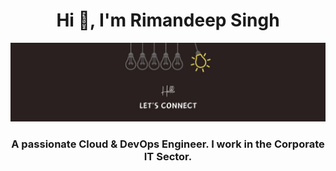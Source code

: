 <h1 align="center">Hi 👋, I'm Rimandeep Singh</h1>
<div align="center"><img src="https://github.com/rimansingh/rimansingh/blob/main/1709939786864.jpeg"></div>
<h3 align="center">A passionate Cloud & DevOps Engineer. I work in the Corporate IT Sector.</h3>

